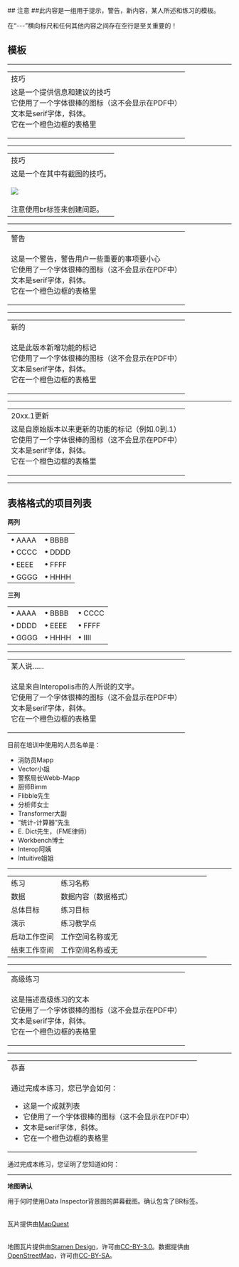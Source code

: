 <div id="readme" class="readme blob instapaper_body">
    <article class="markdown-body entry-content" itemprop="text"><p><font style="vertical-align: inherit;"><font style="vertical-align: inherit;">## 注意 ##此内容是一组用于提示，警告，新内容，某人所述和练习的模板。</font></font></p>
<p><font style="vertical-align: inherit;"><font style="vertical-align: inherit;">在“---”横向标尺和任何其他内容之间存在空行是至关重要的！</font></font></p>
<h2><a id="user-content-templates" class="anchor" aria-hidden="true" href="https://github.com/safesoftware/FMETraining/blob/Desktop-Basic-2018/TemplatesForTipsAndExercises.md#templates"></a><font style="vertical-align: inherit;"><font style="vertical-align: inherit;">模板</font></font></h2>
<hr>
 
<table>
<tbody><tr>
<td>
<i></i><font style="vertical-align: inherit;"><font style="vertical-align: inherit;">
技巧
</font></font></td>
</tr>
<tr>
<td><font style="vertical-align: inherit;"><font style="vertical-align: inherit;">
这是一个提供信息和建议的技巧
 </font></font><br><font style="vertical-align: inherit;"><font style="vertical-align: inherit;">它使用了一个字体很棒的图标（这不会显示在PDF中）
 </font></font><br><font style="vertical-align: inherit;"><font style="vertical-align: inherit;">文本是serif字体，斜体。
</font></font><br><font style="vertical-align: inherit;"><font style="vertical-align: inherit;">它在一个橙色边框的表格里

</font></font></td>
</tr>
</tbody></table>
<hr>
 
<table>
<tbody><tr>
<td>
<i></i><font style="vertical-align: inherit;"><font style="vertical-align: inherit;">
技巧
</font></font></td>
</tr>
<tr>
<td><font style="vertical-align: inherit;"><font style="vertical-align: inherit;">
这是一个在其中有截图的技巧。
</font></font><br><br><a target="_blank" href="https://github.com/safesoftware/FMETraining/tree/Desktop-Basic-2018/DesktopBasic1Basics/Images/Img1.008.WorkbenchInterfaceMenuToolbar.png"><img src="https://github.com/safesoftware/FMETraining/tree/Desktop-Basic-2018/DesktopBasic1Basics/Images/Img1.008.WorkbenchInterfaceMenuToolbar.png" style="max-width:100%;"></a>
<br><br><font style="vertical-align: inherit;">注意使用br标签来创建间距。</font></td>
</tr>
</tbody></table>
<hr>
 
<table>
<tbody><tr>
<td>
<i></i><font style="vertical-align: inherit;"><font style="vertical-align: inherit;">
警告
</font></font></td>
</tr>
<tr>
<td><font style="vertical-align: inherit;"><font style="vertical-align: inherit;">

这是一个警告，警告用户一些重要的事项要小心
 </font></font><br><font style="vertical-align: inherit;"><font style="vertical-align: inherit;">它使用了一个字体很棒的图标（这不会显示在PDF中） 
 </font></font><br><font style="vertical-align: inherit;"><font style="vertical-align: inherit;">文本是serif字体，斜体。
</font></font><br><font style="vertical-align: inherit;"><font style="vertical-align: inherit;">它在一个橙色边框的表格里

</font></font></td>
</tr>
</tbody></table>
<hr>
 
<table>
<tbody><tr>
<td>
<i></i><font style="vertical-align: inherit;"><font style="vertical-align: inherit;">
新的
</font></font></td>
</tr>
<tr>
<td><font style="vertical-align: inherit;"><font style="vertical-align: inherit;">

这是此版本新增功能的标记
 </font></font><br><font style="vertical-align: inherit;"><font style="vertical-align: inherit;">它使用了一个字体很棒的图标（这不会显示在PDF中）
 </font></font><br><font style="vertical-align: inherit;"><font style="vertical-align: inherit;">文本是serif字体，斜体。
</font></font><br><font style="vertical-align: inherit;"><font style="vertical-align: inherit;">它在一个橙色边框的表格里

</font></font></td>
</tr>
</tbody></table>
<hr>
 
<table>
<tbody><tr>
<td>
<i></i><font style="vertical-align: inherit;"><font style="vertical-align: inherit;">
20xx.1更新
</font></font></td>
</tr>
<tr>
<td><font style="vertical-align: inherit;"><font style="vertical-align: inherit;">
这是自原始版本以来更新的功能的标记（例如.0到.1）
 </font></font><br><font style="vertical-align: inherit;"><font style="vertical-align: inherit;">它使用了一个字体很棒的图标（这不会显示在PDF中）
 </font></font><br><font style="vertical-align: inherit;"><font style="vertical-align: inherit;">文本是serif字体，斜体。
</font></font><br><font style="vertical-align: inherit;"><font style="vertical-align: inherit;">它在一个橙色边框的表格里

</font></font></td>
</tr>
</tbody></table>
<hr>

<h2><a id="user-content-table-formatted-bullet-list" class="anchor" aria-hidden="true" href="https://github.com/safesoftware/FMETraining/blob/Desktop-Basic-2018/TemplatesForTipsAndExercises.md#table-formatted-bullet-list"></a><font style="vertical-align: inherit;"><font style="vertical-align: inherit;">表格格式的项目列表</font></font></h2>
<p><strong><font style="vertical-align: inherit;"><font style="vertical-align: inherit;">两列</font></font></strong></p>
<table>
<tbody><tr>
    <td><strong><font style="vertical-align: inherit;"><font style="vertical-align: inherit;">•</font></font></strong><font style="vertical-align: inherit;"><font style="vertical-align: inherit;"> AAAA</font></font></td>
    <td><strong><font style="vertical-align: inherit;"><font style="vertical-align: inherit;">•</font></font></strong><font style="vertical-align: inherit;"><font style="vertical-align: inherit;"> BBBB</font></font></td>
</tr>
<tr>
    <td><strong><font style="vertical-align: inherit;"><font style="vertical-align: inherit;">•</font></font></strong><font style="vertical-align: inherit;"><font style="vertical-align: inherit;"> CCCC</font></font></td>
    <td><strong><font style="vertical-align: inherit;"><font style="vertical-align: inherit;">•</font></font></strong><font style="vertical-align: inherit;"><font style="vertical-align: inherit;"> DDDD</font></font></td>
</tr>
<tr>
    <td><strong><font style="vertical-align: inherit;"><font style="vertical-align: inherit;">•</font></font></strong><font style="vertical-align: inherit;"><font style="vertical-align: inherit;"> EEEE</font></font></td>
    <td><strong><font style="vertical-align: inherit;"><font style="vertical-align: inherit;">•</font></font></strong><font style="vertical-align: inherit;"><font style="vertical-align: inherit;"> FFFF</font></font></td>
</tr>
<tr>
    <td><strong><font style="vertical-align: inherit;"><font style="vertical-align: inherit;">•</font></font></strong><font style="vertical-align: inherit;"><font style="vertical-align: inherit;"> GGGG</font></font></td>
    <td><strong><font style="vertical-align: inherit;"><font style="vertical-align: inherit;">•</font></font></strong><font style="vertical-align: inherit;"><font style="vertical-align: inherit;"> HHHH</font></font></td>
</tr>
</tbody></table>
<p><strong><font style="vertical-align: inherit;"><font style="vertical-align: inherit;">三列</font></font></strong></p>
<table>
<tbody><tr>
    <td><strong><font style="vertical-align: inherit;"><font style="vertical-align: inherit;">•</font></font></strong><font style="vertical-align: inherit;"><font style="vertical-align: inherit;"> AAAA</font></font></td>
    <td><strong><font style="vertical-align: inherit;"><font style="vertical-align: inherit;">•</font></font></strong><font style="vertical-align: inherit;"><font style="vertical-align: inherit;"> BBBB</font></font></td>
    <td><strong><font style="vertical-align: inherit;"><font style="vertical-align: inherit;">•</font></font></strong><font style="vertical-align: inherit;"><font style="vertical-align: inherit;"> CCCC</font></font></td>
</tr>
<tr>
    <td><strong><font style="vertical-align: inherit;"><font style="vertical-align: inherit;">•</font></font></strong><font style="vertical-align: inherit;"><font style="vertical-align: inherit;"> DDDD</font></font></td>
    <td><strong><font style="vertical-align: inherit;"><font style="vertical-align: inherit;">•</font></font></strong><font style="vertical-align: inherit;"><font style="vertical-align: inherit;"> EEEE</font></font></td>
    <td><strong><font style="vertical-align: inherit;"><font style="vertical-align: inherit;">•</font></font></strong><font style="vertical-align: inherit;"><font style="vertical-align: inherit;"> FFFF</font></font></td>
</tr>
<tr>
    <td><strong><font style="vertical-align: inherit;"><font style="vertical-align: inherit;">•</font></font></strong><font style="vertical-align: inherit;"><font style="vertical-align: inherit;"> GGGG</font></font></td>
    <td><strong><font style="vertical-align: inherit;"><font style="vertical-align: inherit;">•</font></font></strong><font style="vertical-align: inherit;"><font style="vertical-align: inherit;"> HHHH</font></font></td>
    <td><strong><font style="vertical-align: inherit;"><font style="vertical-align: inherit;">•</font></font></strong><font style="vertical-align: inherit;"><font style="vertical-align: inherit;"> IIII</font></font></td>
</tr>
</tbody></table>
<hr>

<table>
<tbody><tr>
<td>
<i></i><font style="vertical-align: inherit;"><font style="vertical-align: inherit;">
某人说......
</font></font></td>
</tr>
<tr>
<td><font style="vertical-align: inherit;"><font style="vertical-align: inherit;">

这是来自Interopolis市的人所说的文字。
 </font></font><br><font style="vertical-align: inherit;"><font style="vertical-align: inherit;">它使用了一个字体很棒的图标（这不会显示在PDF中）
 </font></font><br><font style="vertical-align: inherit;"><font style="vertical-align: inherit;">文本是serif字体，斜体。
</font></font><br><font style="vertical-align: inherit;"><font style="vertical-align: inherit;">它在一个橙色边框的表格里

</font></font></td>
</tr>
</tbody></table>
<p><font style="vertical-align: inherit;"><font style="vertical-align: inherit;">目前在培训中使用的人员名单是：</font></font></p>
<ul>
<li><font style="vertical-align: inherit;"><font style="vertical-align: inherit;">消防员Mapp</font></font></li>
<li><font style="vertical-align: inherit;"><font style="vertical-align: inherit;">Vector小姐</font></font></li>
<li><font style="vertical-align: inherit;"><font style="vertical-align: inherit;">警察局长Webb-Mapp</font></font></li>
<li><font style="vertical-align: inherit;"><font style="vertical-align: inherit;">厨师Bimm</font></font></li>
<li><font style="vertical-align: inherit;"><font style="vertical-align: inherit;">Flibble先生</font></font></li>
<li><font style="vertical-align: inherit;"><font style="vertical-align: inherit;">分析师女士</font></font></li>
<li><font style="vertical-align: inherit;"><font style="vertical-align: inherit;">Transformer大副</font></font></li>
<li><font style="vertical-align: inherit;"><font style="vertical-align: inherit;">“统计-计算器”先生</font></font></li>
<li><font style="vertical-align: inherit;"><font style="vertical-align: inherit;">E. Dict先生，（FME律师）</font></font></li>
<li><font style="vertical-align: inherit;"><font style="vertical-align: inherit;">Workbench博士</font></font></li>
<li><font style="vertical-align: inherit;"><font style="vertical-align: inherit;">Interop阿姨</font></font></li>
<li><font style="vertical-align: inherit;"><font style="vertical-align: inherit;">Intuitive姐姐</font></font></li>
</ul>
<hr>

<table>
<tbody><tr>
<td width="25%">
<i></i><font style="vertical-align: inherit;"><font style="vertical-align: inherit;">
练习
</font></font></td>
<td><font style="vertical-align: inherit;"><font style="vertical-align: inherit;">
练习名称
</font></font></td>
</tr>
<tr>
<td><font style="vertical-align: inherit;"><font style="vertical-align: inherit;">数据</font></font></td>
<td><font style="vertical-align: inherit;"><font style="vertical-align: inherit;">数据内容（数据格式）</font></font></td>
</tr>
<tr>
<td><font style="vertical-align: inherit;"><font style="vertical-align: inherit;">总体目标</font></font></td>
<td><font style="vertical-align: inherit;"><font style="vertical-align: inherit;">练习目标</font></font></td>
</tr>
<tr>
<td><font style="vertical-align: inherit;"><font style="vertical-align: inherit;">演示</font></font></td>
<td><font style="vertical-align: inherit;"><font style="vertical-align: inherit;">练习教学点</font></font></td>
</tr>
<tr>
<td><font style="vertical-align: inherit;"><font style="vertical-align: inherit;">启动工作空间</font></font></td>
<td><font style="vertical-align: inherit;"><font style="vertical-align: inherit;">工作空间名称或无</font></font></td>
</tr>
<tr>
<td><font style="vertical-align: inherit;"><font style="vertical-align: inherit;">结束工作空间</font></font></td>
<td><font style="vertical-align: inherit;"><font style="vertical-align: inherit;">工作空间名称或无</font></font></td>
</tr>
</tbody></table>
<hr>

<table>
<tbody><tr>
<td>
<i></i><font style="vertical-align: inherit;"><font style="vertical-align: inherit;">
高级练习
</font></font></td>
</tr>
<tr>
<td><font style="vertical-align: inherit;"><font style="vertical-align: inherit;">

这是描述高级练习的文本
 </font></font><br><font style="vertical-align: inherit;"><font style="vertical-align: inherit;">它使用了一个字体很棒的图标（这不会显示在PDF中）
 </font></font><br><font style="vertical-align: inherit;"><font style="vertical-align: inherit;">文本是serif字体，斜体。
</font></font><br><font style="vertical-align: inherit;"><font style="vertical-align: inherit;">它在一个橙色边框的表格里

</font></font></td>
</tr>
</tbody></table>
<hr>
 
<table>
<tbody><tr>
<td>
<i></i><font style="vertical-align: inherit;"><font style="vertical-align: inherit;">
恭喜
</font></font></td>
</tr>
<tr>
<td><font style="vertical-align: inherit;"><font style="vertical-align: inherit;">

通过完成本练习，您已学会如何：
</font></font><br>
<ul><li><font style="vertical-align: inherit;"><font style="vertical-align: inherit;">这是一个成就列表</font></font></li>
<li><font style="vertical-align: inherit;"><font style="vertical-align: inherit;">它使用了一个字体很棒的图标（这不会显示在PDF中）</font></font></li>
<li><font style="vertical-align: inherit;"><font style="vertical-align: inherit;">文本是serif字体，斜体。</font></font></li>
<li><font style="vertical-align: inherit;"><font style="vertical-align: inherit;">它在一个橙色边框的表格里</font></font></li></ul>

</td>
</tr>
</tbody></table>

<p><font style="vertical-align: inherit;"><font style="vertical-align: inherit;">通过完成本练习，您证明了您知道如何：</font></font></p>
<hr>
 
<p><strong><font style="vertical-align: inherit;"><font style="vertical-align: inherit;">地图确认</font></font></strong></p>
<p><font style="vertical-align: inherit;"><font style="vertical-align: inherit;">用于何时使用Data Inspector背景图的屏幕截图。确认包含了BR标签。</font></font></p>
<p><br><font style="vertical-align: inherit;">瓦片提供由</font><a href="http://www.mapquest.com/" rel="nofollow"><font style="vertical-align: inherit;">MapQuest</font></a></p>
<p><br><font style="vertical-align: inherit;">地图瓦片提供由</font><a href="https://stamen.com/" rel="nofollow"><font style="vertical-align: inherit;"><font style="vertical-align: inherit;">Stamen Design</font></font></a><font style="vertical-align: inherit;">，</font><font style="vertical-align: inherit;">许可由</font><a href="https://creativecommons.org/licenses/by/3.0" rel="nofollow"><font style="vertical-align: inherit;">CC-BY-3.0</font></a><font style="vertical-align: inherit;">。</font><font style="vertical-align: inherit;">数据提供由</font><a href="http://openstreetmap.org/" rel="nofollow"><font style="vertical-align: inherit;">OpenStreetMap</font></a><font style="vertical-align: inherit;">，</font><font style="vertical-align: inherit;">许可由</font><a href="http://creativecommons.org/licenses/by-sa/3.0" rel="nofollow"><font style="vertical-align: inherit;">CC-BY-SA</font></a><font style="vertical-align: inherit;">。</font></p>
</article>
  </div>

